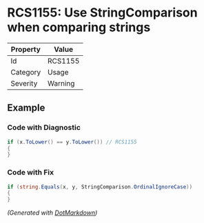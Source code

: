 # RCS1155: Use StringComparison when comparing strings

| Property | Value   |
| -------- | ------- |
| Id       | RCS1155 |
| Category | Usage   |
| Severity | Warning |

## Example

### Code with Diagnostic

```csharp
if (x.ToLower() == y.ToLower()) // RCS1155
{
}
```

### Code with Fix

```csharp
if (string.Equals(x, y, StringComparison.OrdinalIgnoreCase))
{
}
```


*\(Generated with [DotMarkdown](http://github.com/JosefPihrt/DotMarkdown)\)*